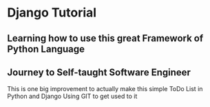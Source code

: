 # Django Tutorial
Learning how to use this great Framework of Python Language
---
## Journey to Self-taught Software Engineer

This is one big improvement to actually make this simple ToDo List in Python and Django
Using GIT to get used to it


[^1]: Guarulhos, July, 24 of 2022.